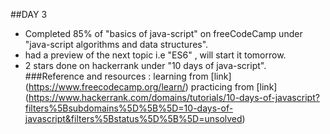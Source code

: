 ##DAY 3
- Completed 85% of "basics of java-script" on freeCodeCamp under "java-script algorithms and data structures".
- had a preview of the next topic i.e "ES6" , will start it tomorrow.
- 2 stars done on hackerrank under "10 days of java-script".
###Reference and resources :
learning from [link] (https://www.freecodecamp.org/learn/)
practicing from [link] (https://www.hackerrank.com/domains/tutorials/10-days-of-javascript?filters%5Bsubdomains%5D%5B%5D=10-days-of-javascript&filters%5Bstatus%5D%5B%5D=unsolved)
